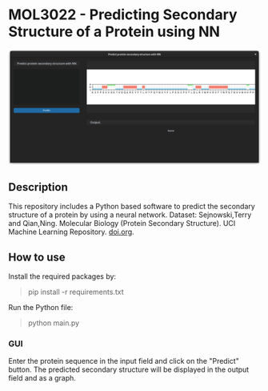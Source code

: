 # MOL3022 - Predicting Secondary Structure of a Protein using NN

![Graphic User Interface](images/gui.png "GUI")

## Description
This repository includes a Python based software to predict the secondary structure of a protein by using a neural network.
Dataset: Sejnowski,Terry and Qian,Ning. Molecular Biology (Protein Secondary Structure). UCI Machine Learning Repository. [doi.org](https://doi.org/10.24432/C5SP4F).

## How to use

Install the required packages by:
> pip install -r requirements.txt
 
Run the Python file:
> python main.py

### GUI
Enter the protein sequence in the input field and click on the "Predict" button. The predicted secondary structure will be displayed in the output field and as a graph.
